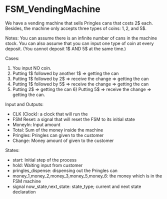 # FSM_VendingMachine

We have a vending machine that sells Pringles cans that costs 2$ each. Besides, the machine only accepts three types of coins: 1$, 2$, and 5$. 

Notes: You can assume there is an infinite number of cans in the machine stock. You can also assume that you can input one type of coin at every deposit. 
(You cannot deposit 1$ AND 5$ at the same time.)

Cases: 
1) You input NO coin.
2) Putting 1$ followed by another 1$ => getting the can
3) Putting 1$ followed by 2$ => receive the change => getting the can
4) Putting 1$ followed by 5$ => receive the change => getting the can
5) Putting 2$ => getting the can 6) Putting 5$ => receive the change => getting the can.

Input and Outputs:
- CLK (Clock): a clock that will run the 
- FSM Reset: a signal that will reset the FSM to its initial state 
- MoneyIn: Input amount 
- Total: Sum of the money inside the machine 
- Pringles: Pringles can given to the customer 
- Change: Money amount of given to the customer

States: 
- start: Initial step of the process 
- hold: Waiting input from customer 
- pringles_dispense: dispensing out the Pringles can
- money_1,money_2,money_3,money_5,money_6: the money which is in the FSM machine
- signal now_state,next_state: state_type; current and next state declaration
